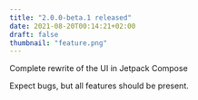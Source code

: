 ```yaml
---
title: "2.0.0-beta.1 released"
date: 2021-08-20T00:14:21+02:00
draft: false
thumbnail: "feature.png"
---
```



Complete rewrite of the UI in Jetpack Compose

Expect bugs, but all features should be present.

